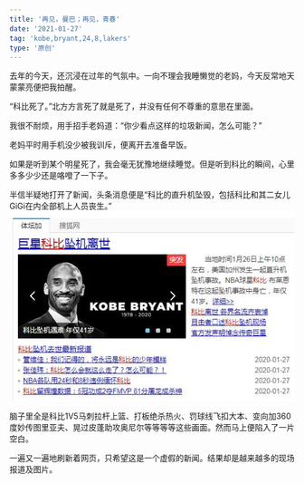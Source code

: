```yaml
---
title: '再见，曼巴；再见，青春'
date: '2021-01-27'
tag: 'kobe,bryant,24,8,lakers'
type: '原创'
---
```


去年的今天，还沉浸在过年的气氛中。一向不理会我睡懒觉的老妈，今天反常地天蒙蒙亮便把我拍醒。

“科比死了。”北方方言死了就是死了，并没有任何不尊重的意思在里面。

我很不耐烦，用手招手老妈道：“你少看点这样的垃圾新闻，怎么可能？”

老妈平时用手机没少被我训斥，便离开去准备早饭。

如果是听到某个明星死了，我会毫无犹豫地继续睡觉。但是听到科比的瞬间，心里多多少少还是咯噔了一下子。

半信半疑地打开了新闻，头条消息便是“科比的直升机坠毁，包括科比和其二女儿GiGi在内全部机上人员丧生。”
![](../../assets/images/goodbye-mamba-goodbye-youth/kobe-death-news.jpg)

脑子里全是科比1V5马刺拉杆上篮、打板绝杀热火、罚球线飞扣大本、变向加360度妙传图里亚夫、晃过皮蓬助攻奥尼尔等等等等这些画面。然而马上便陷入了一片空白。

一遍又一遍地刷新着网页，只希望这是一个虚假的新闻。结果却是越来越多的现场报道及图片。

